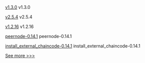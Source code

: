 
[v1.3.0](https://github.com/hyperledger/fabric-gateway/releases/tag/v1.3.0) v1.3.0

[v2.5.4](https://github.com/hyperledger/fabric-chaincode-node/releases/tag/v2.5.4) v2.5.4

[v1.2.16](https://github.com/hyperledger/firefly-common/releases/tag/v1.2.16) v1.2.16

[peernode-0.14.1](https://github.com/hyperledger/bevel/releases/tag/peernode-0.14.1) peernode-0.14.1

[install_external_chaincode-0.14.1](https://github.com/hyperledger/bevel/releases/tag/install_external_chaincode-0.14.1) install_external_chaincode-0.14.1


[See more >>>](https://start-here.hyperledger.org/releases)
